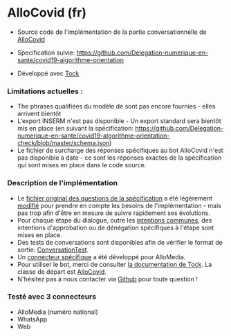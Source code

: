 # AlloCovid (fr)

- Source code de l'implémentation de la partie conversationnelle de [AlloCovid](https://www.allocovid.com/)

- Specification suivie: https://github.com/Delegation-numerique-en-sante/covid19-algorithme-orientation

- Développé avec [Tock](https://doc.tock.ai/)

### Limitations actuelles :

- The phrases qualifiées du modèle de sont pas encore fournies - elles arrivent bientôt
- L'export INSERM n'est pas disponible - Un export standard sera bientôt mis en place (en suivant la spécification: https://github.com/Delegation-numerique-en-sante/covid19-algorithme-orientation-check/blob/master/schema.json)
- Le fichier de surcharge des réponses spécifiques au bot AlloCovid n'est pas disponible à date - ce sont les réponses exactes de la spécification qui sont mises en place dans le code source.

### Description de l'implémentation

- Le [fichier original des questions de la spécification](https://raw.githubusercontent.com/theopenconversationkit/allocovid/master/src/main/resources/original-questions.json) 
a été légèrement [modifié](https://raw.githubusercontent.com/theopenconversationkit/allocovid/master/src/main/resources/questions.json)
pour prendre en compte les besoins de l'implémentation - mais pas trop afin d'être en mesure de suivre rapidement ses évolutions.
- Pour chaque étape du dialogue, outre les [intentions communes](https://github.com/theopenconversationkit/allocovid/blob/master/src/main/kotlin/AlloCovidStory.kt#L301), des intentions d'approbation ou de dénégation spécifiques à l'étape sont mises en place.
- Des tests de conversations sont disponibles afin de vérifier le format de sortie: [ConversationTest](https://github.com/theopenconversationkit/allocovid/blob/master/src/test/kotlin/ConversationTest.kt#L20).
- Un [connecteur spécifique](https://github.com/theopenconversationkit/allocovid/blob/master/src/main/kotlin/AlloMediaConnector.kt#L51) a été développé pour AlloMedia.
- Pour utiliser le bot, merci de consulter [la documentation de Tock](https://doc.tock.ai/tock). La classe de départ est [AlloCovid](https://github.com/theopenconversationkit/allocovid/blob/master/src/main/kotlin/AlloCovid.kt#L21).
- N'hésitez pas à nous contacter via [Github](https://github.com/theopenconversationkit/allocovid/issues) pour toute question !

### Testé avec 3 connecteurs

- AlloMedia (numéro national)
- WhatsApp 
- Web

